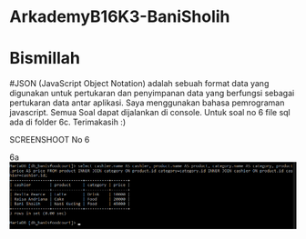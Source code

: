 # ArkademyB16K3-BaniSholih
# Bismillah

#JSON (JavaScript Object Notation) adalah sebuah format data yang digunakan untuk pertukaran dan penyimpanan data yang berfungsi sebagai pertukaran data antar aplikasi. Saya menggunakan bahasa pemrograman javascript.
Semua Soal dapat dijalankan di console. Untuk soal no 6 file sql ada di folder 6c. Terimakasih :)

SCREENSHOOT No 6

6a
![Soal 6a](6/6a/6A.ArkademyB16K2.png)
